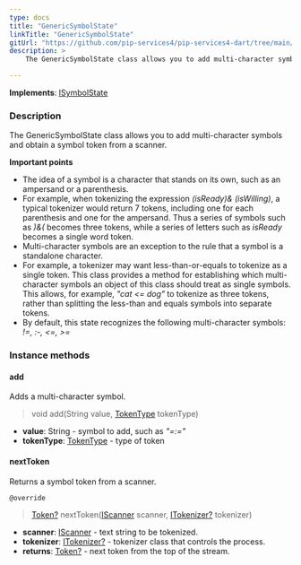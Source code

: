 ```yaml
---
type: docs
title: "GenericSymbolState"
linkTitle: "GenericSymbolState"
gitUrl: "https://github.com/pip-services4/pip-services4-dart/tree/main/pip-services4-expressions-dart"
description: > 
    The GenericSymbolState class allows you to add multi-character symbols and obtain a symbol token from a scanner.

---
```


**Implements**: [ISymbolState](../../isymbol_state)

### Description

The GenericSymbolState class allows you to add multi-character symbols and obtain a symbol token from a scanner.

**Important points**

- The idea of a symbol is a character that stands on its own, such as an ampersand or a parenthesis.  
- For example, when tokenizing the expression *(isReady)& (isWilling)*, a typical tokenizer would return 7 tokens, including one for each parenthesis and one for the ampersand. Thus a series of symbols such as *)&(* becomes three tokens, while a series of letters such as *isReady* becomes a single word token.
- Multi-character symbols are an exception to the rule that a symbol is a standalone character.  
- For example, a tokenizer may want less-than-or-equals to tokenize as a single token. This class provides a method for establishing which multi-character symbols an object of this class should treat as single symbols. This allows, for example, *"cat <= dog"* to tokenize as three tokens, rather than splitting the less-than and equals symbols into separate tokens.
- By default, this state recognizes the following multi-character symbols: *!=, :-, <=, >=*



### Instance methods

#### add
Adds a multi-character symbol.

> void add(String value, [TokenType](../../token_type) tokenType)

- **value**: String - symbol to add, such as *"=:="*
- **tokenType**: [TokenType](../../token_type) - type of token


#### nextToken
Returns a symbol token from a scanner.

`@override`
> [Token?](../../token) nextToken([IScanner](../../../io/iscanner) scanner, [ITokenizer?](../../itokenizer) tokenizer)

- **scanner**: [IScanner](../../../io/iscanner) - text string to be tokenized.
- **tokenizer**: [ITokenizer?](../../itokenizer) - tokenizer class that controls the process.
- **returns**: [Token?](../../token) - next token from the top of the stream.
